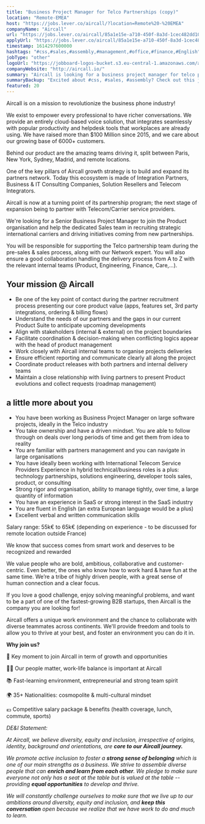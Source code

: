 ```yaml
---
title: "Business Project Manager for Telco Partnerships (copy)"
location: "Remote-EMEA"
host: "https://jobs.lever.co/aircall/?location=Remote%20-%20EMEA"
companyName: "Aircall"
url: "https://jobs.lever.co/aircall/85a1e15e-a710-450f-8a3d-1cec482dd10d"
applyUrl: "https://jobs.lever.co/aircall/85a1e15e-a710-450f-8a3d-1cec482dd10d/apply"
timestamp: 1614297600000
hashtags: "#css,#sales,#assembly,#management,#office,#finance,#English"
jobType: "other"
logoUrl: "https://jobboard-logos-bucket.s3.eu-central-1.amazonaws.com/aircall"
companyWebsite: "http://aircall.io/"
summary: "Aircall is looking for a business project manager for telco partnerships that has experience in: experience in: #css, #sales, #assembly."
summaryBackup: "Excited about #css, #sales, #assembly? Check out this job post!"
featured: 20
---
```


Aircall is on a mission to revolutionize the business phone industry!

We exist to empower every professional to have richer conversations. We provide an entirely cloud-based voice solution, that integrates seamlessly with popular productivity and helpdesk tools that workplaces are already using. We have raised more than $100 Million since 2015, and we care about our growing base of 6000+ customers.

Behind our product are the amazing teams driving it, split between Paris, New York, Sydney, Madrid, and remote locations.

One of the key pillars of Aircall growth strategy is to build and expand its partners network. Today this ecosystem is made of Integration Partners, Business & IT Consulting Companies, Solution Resellers and Telecom Integrators.

Aircall is now at a turning point of its partnership program; the next stage of expansion being to partner with Telecom/Carrier service providers.

We're looking for a Senior Business Project Manager to join the Product organisation and help the dedicated Sales team in recruiting strategic international carriers and driving initiatives coming from new partnerships.

You will be responsible for supporting the Telco partnership team during the pre-sales & sales process, along with our Network expert. You will also ensure a good collaboration handling the delivery process from A to Z with the relevant internal teams (Product, Engineering, Finance, Care,…).

## Your mission @ Aircall

*   Be one of the key point of contact during the partner recruitment process presenting our core product value (apps, features set, 3rd party integrations, ordering & billing flows)
*   Understand the needs of our partners and the gaps in our current Product Suite to anticipate upcoming developments
*   Align with stakeholders (internal & external) on the project boundaries
*   Facilitate coordination & decision-making when conflicting logics appear with the head of product management
*   Work closely with Aircall internal teams to organise projects deliveries
*   Ensure efficient reporting and communicate clearly all along the project
*   Coordinate product releases with both partners and internal delivery teams
*   Maintain a close relationship with living partners to present Product evolutions and collect requests (roadmap management)

## a little more about you

*   You have been working as Business Project Manager on large software projects, ideally in the Telco industry
*   You take ownership and have a driven mindset. You are able to follow through on deals over long periods of time and get them from idea to reality 
*   You are familiar with partners management and you can navigate in large organisations
*   You have ideally been working with International Telecom Service Providers Experience in hybrid technical/business roles is a plus: technology partnerships, solutions engineering, developer tools sales, product, or consulting
*   Strong rigor and organisation, ability to manage tightly, over time, a large quantity of information
*   You have an experience in SaaS or strong interest in the SaaS industry
*   You are fluent in English (an extra European language would be a plus)
*   Excellent verbal and written communication skills

Salary range: 55k€ to 65k€ (depending on experience - to be discussed for remote location outside France)

We know that success comes from smart work and deserves to be recognized and rewarded

We value people who are bold, ambitious, collaborative and customer-centric. Even better, the ones who know how to work hard & have fun at the same time. We’re a tribe of highly driven people, with a great sense of human connection and a clear focus. 

If you love a good challenge, enjoy solving meaningful problems, and want to be a part of one of the fastest-growing B2B startups, then Aircall is the company you are looking for!

Aircall offers a unique work environment and the chance to collaborate with diverse teammates across continents. We'll provide freedom and tools to allow you to thrive at your best, and foster an environment you can do it in.

**Why join us?**

🚀 Key moment to join Aircall in term of growth and opportunities

💆‍♀️ Our people matter, work-life balance is important at Aircall

📚 Fast-learning environment, entrepreneurial and strong team spirit

🌍 35+ Nationalities: cosmopolite & multi-cultural mindset

💶 Competitive salary package & benefits (health coverage, lunch, commute, sports)

_DE&I Statement:_ 

_At Aircall, we believe diversity, equity and inclusion, irrespective of origins, identity, background and orientations, are_ **_core to our Aircall journey._** 

_We promote active inclusion to foster a_ **_strong sense of belonging_** _which is one of our main strengths as a business. We strive to assemble diverse people that can_ **_enrich and learn from each other_**_. We pledge to make sure everyone not only has a seat at the table but is valued at the table -- providing_ **_equal opportunities_** _to develop and thrive._

_We will constantly challenge ourselves to make sure that we live up to our ambitions around diversity, equity and inclusion, and_ **_keep this conversation_** _open because we realize that we have work to do and much to learn._
